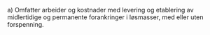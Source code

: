 a) Omfatter arbeider og kostnader med levering og etablering av midlertidige og permanente forankringer i løsmasser, med eller uten forspenning.

